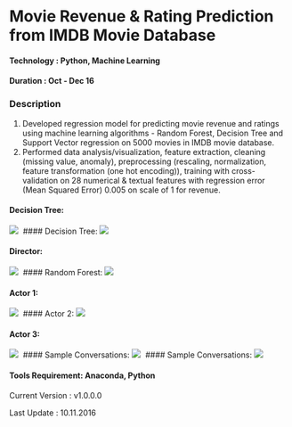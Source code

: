 # Movie Revenue & Rating Prediction from IMDB Movie Database 

#### Technology : Python, Machine Learning
#### Duration   : Oct - Dec 16

### Description
1. Developed regression model for predicting movie revenue and ratings using machine learning algorithms - Random Forest, Decision Tree and Support Vector regression on 5000 movies in IMDB movie database.
2. Performed data analysis/visualization, feature extraction, cleaning (missing value, anomaly), preprocessing (rescaling, normalization, feature transformation (one hot encoding)), training with cross-validation on 28 numerical & textual features with regression error (Mean Squared Error) 0.005 on scale of 1 for revenue.


#### Decision Tree: 
<kbd>
<img src=https://github.com/anjanatiha/Movie-Revenue-Rating-Prediction-System/blob/master/Original/Plot/DTR%20Bar.png>
</kbd>
#### Decision Tree:
<kbd>
<img src=https://github.com/anjanatiha/Movie-Revenue-Rating-Prediction-System/blob/master/Original/Plot/DTR%20Line.png>
</kbd>

#### Director: 
<kbd>
<img src=https://github.com/anjanatiha/Movie-Revenue-Rating-Prediction-System/blob/master/Original/Plot/Director.png>
</kbd>
#### Random Forest:
<kbd>
<img src=https://github.com/anjanatiha/Movie-Revenue-Rating-Prediction-System/blob/master/Original/Plot/RFR%20Bar.png>
</kbd>

#### Actor 1: 
<kbd>
<img src=https://github.com/anjanatiha/Movie-Revenue-Rating-Prediction-System/blob/master/Original/Plot/actor%201.png>
</kbd>
#### Actor 2:
<kbd>
<img src=https://github.com/anjanatiha/Movie-Revenue-Rating-Prediction-System/blob/master/Original/Plot/actor%202.png>
</kbd>

#### Actor 3: 
<kbd>
<img src=https://github.com/anjanatiha/Movie-Revenue-Rating-Prediction-System/blob/master/Original/Plot/actor%203.png>
</kbd>
#### Sample Conversations:
<kbd>
<img src=https://github.com/anjanatiha/Movie-Revenue-Rating-Prediction-System/blob/master/Original/Plot/download%20(1).png>
</kbd>
#### Sample Conversations:
<kbd>
<img src=https://github.com/anjanatiha/Movie-Revenue-Rating-Prediction-System/blob/master/Original/Plot/download.png.png>
</kbd>





#### Tools Requirement: Anaconda, Python 

Current Version  : v1.0.0.0

Last Update      : 10.11.2016
